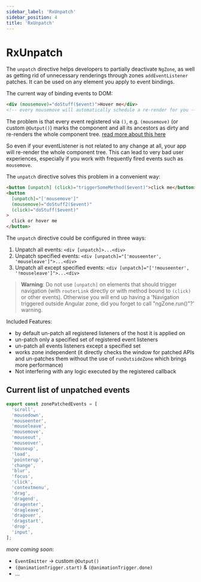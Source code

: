 ```yaml
---
sidebar_label: 'RxUnpatch'
sidebar_position: 4
title: 'RxUnpatch'
---
```


# RxUnpatch

The `unpatch` directive helps developers to partially deactivate `NgZone`, as well as getting rid
of unnecessary renderings through zones `addEventListener` patches.
It can be used on any element you apply to event bindings.

The current way of binding events to DOM:

```html
<div (mousemove)="doStuff($event)">Hover me</div>
<!-- every mousemove will automatically schedule a re-render for you -->
```

The problem is that every event registered via `()`, e.g. `(mousemove)` (or custom `@Output()`)
marks the component and all its ancestors as dirty and re-renders the whole component tree. [read more about this here](../performance-issues/rendering-issues-in-angular.md)

So even if your eventListener is not related to any change at all, your app will re-render the whole component tree.
This can lead to very bad user experiences, especially if you work with frequently fired events such as `mousemove`.

The `unpatch` directive solves this problem in a convenient way:

```html
<button [unpatch] (click)="triggerSomeMethod($event)">click me</button>
<button
  [unpatch]="['mousemove']"
  (mousemove)="doStuff2($event)"
  (click)="doStuff($event)"
>
  click or hover me
</button>
```

The `unpatch` directive could be configured in three ways:

1. Unpatch all events: `<div [unpatch]>...<div>`
2. Unpatch specified events: `<div [unpatch]="['mouseenter', 'mouseleave']">...<div>`
3. Unpatch all except specified events: `<div [unpatch]="['!mouseenter', '!mouseleave']">...<div>`

> **Warning**: Do not use `[unpatch]` on elements that should trigger navigation (with `routerLink` directly or with method bound to `(click)` or other events). Otherwise you will end up having a 'Navigation triggered outside Angular zone, did you forget to call "ngZone.run()"?' warning.

Included Features:

- by default un-patch all registered listeners of the host it is applied on
- un-patch only a specified set of registered event listeners
- un-patch all events listeners except a specified set
- works zone independent (it directly checks the window for patched APIs and un-patches them without the use of `runOutsideZone` which brings more performance)
- Not interfering with any logic executed by the registered callback

## Current list of unpatched events

```typescript
export const zonePatchedEvents = [
  'scroll',
  'mousedown',
  'mouseenter',
  'mouseleave',
  'mousemove',
  'mouseout',
  'mouseover',
  'mouseup',
  'load',
  'pointerup',
  'change',
  'blur',
  'focus',
  'click',
  'contextmenu',
  'drag',
  'dragend',
  'dragenter',
  'dragleave',
  'dragover',
  'dragstart',
  'drop',
  'input',
];
```

_more coming soon_:

- `EventEmitter` -> custom `@Output()`
- `(@animationTrigger.start)` & `(@animationTrigger.done)`
- ...
